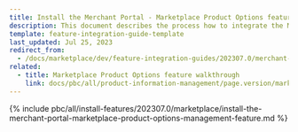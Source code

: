 ```yaml
---
title: Install the Merchant Portal - Marketplace Product Options feature
description: This document describes the process how to integrate the Merchant Portal — Marketplace Product Options Management into a Spryker project.
template: feature-integration-guide-template
last_updated: Jul 25, 2023
redirect_from:
  - /docs/marketplace/dev/feature-integration-guides/202307.0/merchant-portal-marketplace-product-options-management-feature-integration.html
related:
  - title: Marketplace Product Options feature walkthrough
    link: docs/pbc/all/product-information-management/page.version/marketplace/marketplace-product-options-feature-overview.html
---
```


{% include pbc/all/install-features/202307.0/marketplace/install-the-merchant-portal-marketplace-product-options-management-feature.md %} <!-- To edit, see /_includes/pbc/all/install-features/202307.0/marketplace/install-the-merchant-portal-marketplace-product-options-management-feature.md -->

